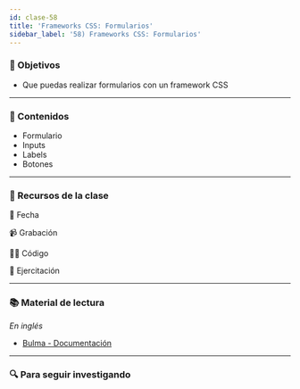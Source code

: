 ```yaml
---
id: clase-58
title: 'Frameworks CSS: Formularios'
sidebar_label: '58) Frameworks CSS: Formularios'
---
```


### 🏁 Objetivos

- Que puedas realizar formularios con un framework CSS

---

### 📝 Contenidos

- Formulario
- Inputs
- Labels
- Botones

---

### 🚀 Recursos de la clase

📆 Fecha

📹 Grabación

👩‍💻 Código

💪 Ejercitación

---

### 📚 Material de lectura

_En inglés_

- [Bulma - Documentación](https://bulma.io/)

---

### 🔍 Para seguir investigando
